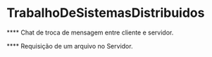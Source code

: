 # TrabalhoDeSistemasDistribuidos

**** Chat de troca de mensagem entre cliente e servidor.

**** Requisição de um arquivo no Servidor.
